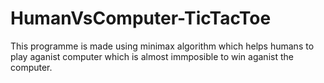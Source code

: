 # HumanVsComputer-TicTacToe
This programme is made using minimax algorithm which helps humans to play aganist computer which is almost immposible to win aganist the computer.
